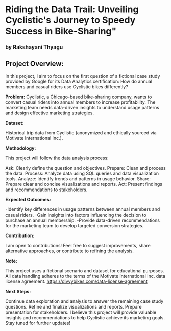 # Riding the Data Trail: Unveiling Cyclistic's Journey to Speedy Success in Bike-Sharing"

### by Rakshayani Thyagu

## Project Overview:

In this project, I aim to focus on the first question of a fictional case study provided by Google for its Data Analytics certification: How do annual members and casual riders use Cyclistic bikes differently?

**Problem:** Cyclistic, a Chicago-based bike-sharing company, wants to convert casual riders into annual members to increase profitability. The marketing team needs data-driven insights to understand usage patterns and design effective marketing strategies.

**Dataset:**

Historical trip data from Cyclistic (anonymized and ethically sourced via Motivate International Inc.).

**Methodology:**

This project will follow the data analysis process:

Ask: Clearly define the question and objectives.
Prepare: Clean and process the data.
Process: Analyze data using SQL queries and data visualization tools.
Analyze: Identify trends and patterns in usage behavior.
Share: Prepare clear and concise visualizations and reports.
Act: Present findings and recommendations to stakeholders.

**Expected Outcomes:**

-Identify key differences in usage patterns between annual members and casual riders.
-Gain insights into factors influencing the decision to purchase an annual membership.
-Provide data-driven recommendations for the marketing team to develop targeted conversion strategies.

**Contribution:**

I am open to contributions! Feel free to suggest improvements, share alternative approaches, or contribute to refining the analysis.

**Note:**

This project uses a fictional scenario and dataset for educational purposes.
All data handling adheres to the terms of the Motivate International Inc. data license agreement. 
https://divvybikes.com/data-license-agreement

**Next Steps:**

Continue data exploration and analysis to answer the remaining case study questions.
Refine and finalize visualizations and reports.
Prepare presentation for stakeholders.
I believe this project will provide valuable insights and recommendations to help Cyclistic achieve its marketing goals. Stay tuned for further updates!
